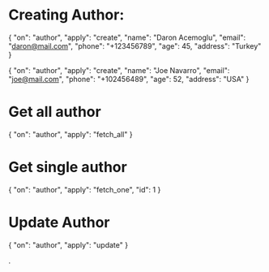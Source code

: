 Creating Author:
================

{
    "on": "author",
    "apply": "create",
    "name": "Daron Acemoglu",
    "email": "daron@mail.com",
    "phone": "+123456789",
    "age": 45,
    "address": "Turkey"
}


{
    "on": "author",
    "apply": "create",
    "name": "Joe Navarro",
    "email": "joe@mail.com",
    "phone": "+102456489",
    "age": 52,
    "address": "USA"
}



Get all author
===============
{
    "on": "author",
    "apply": "fetch_all"
}


Get single author
==================
{
    "on": "author",
    "apply": "fetch_one",
    "id": 1
}


Update Author
==============
{
    "on": "author",
    "apply": "update"
}















.
